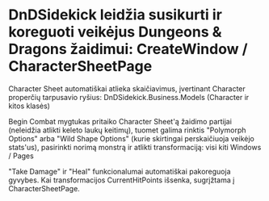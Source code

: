 # DnDSidekick leidžia susikurti ir koreguoti veikėjus Dungeons & Dragons žaidimui: CreateWindow / CharacterSheetPage
Character Sheet automatiškai atlieka skaičiavimus, įvertinant Character properčių tarpusavio ryšius: DnDSidekick.Business.Models (Character ir kitos klasės)

Begin Combat mygtukas pritaiko Character Sheet'ą žaidimo partijai (neleidžia atlikti keleto laukų keitimų), tuomet galima rinktis "Polymorph Options" arba "Wild Shape Options"
(kurie skirtingai perskaičiuoja veikėjo stats'us), pasirinkti norimą monstrą ir atlikti transformaciją: visi kiti Windows / Pages

"Take Damage" ir "Heal" funkcionalumai automatiškai pakoreguoja gyvybes. Kai transformacijos CurrentHitPoints išsenka, sugrįžtama į CharacterSheetPage.
